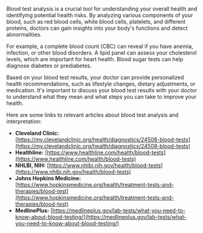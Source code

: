 Blood test analysis is a crucial tool for understanding your overall health and identifying potential health risks. By analyzing various components of your blood, such as red blood cells, white blood cells, platelets, and different proteins, doctors can gain insights into your body's functions and detect abnormalities. 

For example, a complete blood count (CBC) can reveal if you have anemia, infection, or other blood disorders. A lipid panel can assess your cholesterol levels, which are important for heart health. Blood sugar tests can help diagnose diabetes or prediabetes. 

Based on your blood test results, your doctor can provide personalized health recommendations, such as lifestyle changes, dietary adjustments, or medication. It's important to discuss your blood test results with your doctor to understand what they mean and what steps you can take to improve your health. 

Here are some links to relevant articles about blood test analysis and interpretation:

* **Cleveland Clinic:** [https://my.clevelandclinic.org/health/diagnostics/24508-blood-tests](https://my.clevelandclinic.org/health/diagnostics/24508-blood-tests)
* **Healthline:** [https://www.healthline.com/health/blood-tests](https://www.healthline.com/health/blood-tests)
* **NHLBI, NIH:** [https://www.nhlbi.nih.gov/health/blood-tests](https://www.nhlbi.nih.gov/health/blood-tests)
* **Johns Hopkins Medicine:** [https://www.hopkinsmedicine.org/health/treatment-tests-and-therapies/blood-test](https://www.hopkinsmedicine.org/health/treatment-tests-and-therapies/blood-test)
* **MedlinePlus:** [https://medlineplus.gov/lab-tests/what-you-need-to-know-about-blood-testing/](https://medlineplus.gov/lab-tests/what-you-need-to-know-about-blood-testing/)